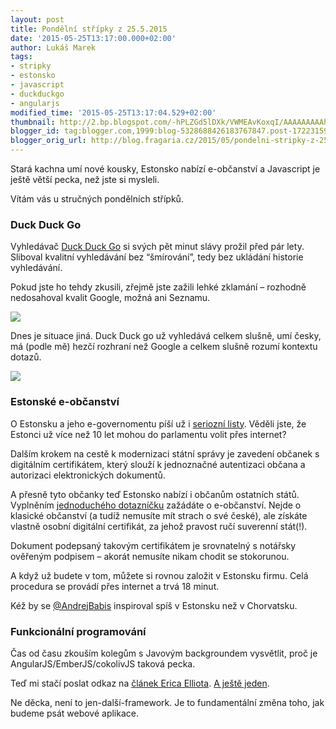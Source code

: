 ```yaml
---
layout: post
title: Pondělní střípky z 25.5.2015
date: '2015-05-25T13:17:00.000+02:00'
author: Lukáš Marek
tags:
- stripky
- estonsko
- javascript
- duckduckgo
- angularjs
modified_time: '2015-05-25T13:17:04.529+02:00'
thumbnail: http://2.bp.blogspot.com/-hPLZGd5lDXk/VWMEAvKoxqI/AAAAAAAAAh0/CyiXMewlbYw/s72-c/Screen%2BShot%2B2015-05-25%2Bat%2B11.47.16.png
blogger_id: tag:blogger.com,1999:blog-5328688426183767847.post-1722315939978469470
blogger_orig_url: http://blog.fragaria.cz/2015/05/pondelni-stripky-z-2552015.html
---
```


Stará kachna umí nové kousky, Estonsko nabízí e-občanství a Javascript
je ještě větší pecka, než jste si mysleli.

Vítám vás u stručných pondělních střípků.

### Duck Duck Go

Vyhledávač [Duck Duck Go](https://duckduckgo.com/) si svých pět minut
slávy prožil před pár lety. Sliboval kvalitní vyhledávání bez
“šmírování”, tedy bez ukládání historie vyhledávání.

Pokud jste ho tehdy zkusili, zřejmě jste zažili lehké zklamání –
rozhodně nedosahoval kvalit Google, možná ani
Seznamu.

[![](http://2.bp.blogspot.com/-hPLZGd5lDXk/VWMEAvKoxqI/AAAAAAAAAh0/CyiXMewlbYw/s400/Screen%2BShot%2B2015-05-25%2Bat%2B11.47.16.png)](http://2.bp.blogspot.com/-hPLZGd5lDXk/VWMEAvKoxqI/AAAAAAAAAh0/CyiXMewlbYw/s1600/Screen%2BShot%2B2015-05-25%2Bat%2B11.47.16.png)

Dnes je situace jiná. Duck Duck go už vyhledává celkem slušně, umí
česky, má (podle mě) hezčí rozhraní než Google a celkem slušně rozumí
kontextu
dotazů.

[![](http://3.bp.blogspot.com/-zQLA-tD3wHU/VWMEAtgLpQI/AAAAAAAAAh4/aCHK26EJ5D4/s400/Screen%2BShot%2B2015-05-25%2Bat%2B11.55.20.png)](http://3.bp.blogspot.com/-zQLA-tD3wHU/VWMEAtgLpQI/AAAAAAAAAh4/aCHK26EJ5D4/s1600/Screen%2BShot%2B2015-05-25%2Bat%2B11.55.20.png)

### Estonské e-občanství

O Estonsku a jeho e-governomentu píší už i [seriozní
listy](http://ehl.blog.ihned.cz/c1-52130310-zalozit-v-estonsku-firmu-trva-osmnact-minut-ale-jde-to-i-za-patnact).
Věděli jste, že Estonci už více než 10 let mohou do parlamentu volit
přes internet?

Dalším krokem na cestě k modernizaci státní správy je zavedení občanek s
digitálním certifikátem, který slouží k jednoznačné autentizaci občana a
autorizaci elektronických dokumentů.

A přesně tyto občanky teď Estonsko nabízí i občanům ostatních států.
Vyplněním [jednoduchého
dotazníčku](https://e-estonia.com/e-residents/about/) zažádáte o
e-občanství. Nejde o klasické občanství (a tudíž nemusíte mít strach o
své české), ale získáte vlastně osobní digitální certifikát, za jehož
pravost ručí suverenní stát(\!).

Dokument podepsaný takovým certifikátem je srovnatelný s notářsky
ověřeným podpisem – akorát nemusíte nikam chodit se stokorunou.

A když už budete v tom, můžete si rovnou založit v Estonsku firmu. Celá
procedura se provádí přes internet a trvá 18 minut.

Kéž by se [@AndrejBabis](https://twitter.com/AndrejBabis) inspiroval
spíš v Estonsku než v Chorvatsku.

### Funkcionální programování

Čas od času zkouším kolegům s Javovým backgroundem vysvětlit, proč je
AngularJS/EmberJS/cokolivJS taková pecka.

Teď mi stačí poslat odkaz na [článek Erica
Elliota](https://medium.com/javascript-scene/the-two-pillars-of-javascript-pt-2-functional-programming-a63aa53a41a4).
[A ještě
jeden](https://medium.com/javascript-scene/the-two-pillars-of-javascript-ee6f3281e7f3).

Ne děcka, není to jen-další-framework. Je to fundamentální změna toho,
jak budeme psát webové aplikace.

